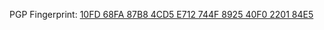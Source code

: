 PGP Fingerprint:
[10FD 68FA 87B8 4CD5 E712 744F 8925 40F0 2201 84E5](https://pgp.braiden.dev/public.asc)

<!-- ![](/img/header-animation.gif) -->

<!--
![](/img/happy-tanksgoving.gif)
-->

<!--
I found that the ZamZar MKV to GIF converter works best to preserve page color:
https://www.zamzar.com/convert/mkv-to-gif/
-->




<!--854x366 - Probably the biggest image I can use here that will take up the whole width of the README-->
<!--
ffmpeg -i file.avi -vf "scale=1080:-1,split[s0][s1];[s0]palettegen[p];[s1][p]paletteuse" out.gif
This keeps the GIF under GitHub's filesize limit, fixes color issues and "speckling", and executes in under 6 seconds
-->
